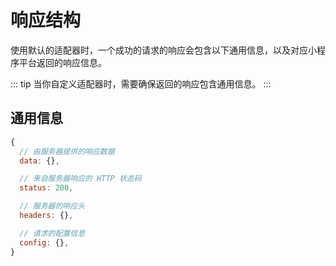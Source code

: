# 响应结构

使用默认的适配器时，一个成功的请求的响应会包含以下通用信息，以及对应小程序平台返回的响应信息。

::: tip
当你自定义适配器时，需要确保返回的响应包含通用信息。
:::

## 通用信息

```js
{
  // 由服务器提供的响应数据
  data: {},

  // 来自服务器响应的 HTTP 状态码
  status: 200,

  // 服务器的响应头
  headers: {},

  // 请求的配置信息
  config: {},
}
```
